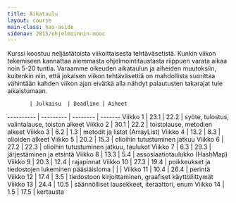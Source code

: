 ```yaml
---
title: Aikataulu
layout: course
main-class: has-aside
sidenav: 2015/ohjelmoinnin-mooc
---
```


Kurssi koostuu neljästätoista viikoittaisesta tehtäväsetistä. 
Kunkin viikon tekemiseen kannattaa aiemmasta ohjelmointitaustasta riippuen varata aikaa noin 5-20 tuntia. 
Varaamme oikeuden aikataulun ja aiheiden muutoksiin, kuitenkin niin, että jokaisen viikon tehtäväsettiä on mahdollista suorittaa vähintään kahden viikon ajan eivätkä alla nähdyt palautusten takarajat tule aikaistumaan.

           | Julkaisu  | Deadline | Aiheet
---------- | --------- | -------- | -------
Viikko 1   | 23.1      | 22.2     |  syöte, tulostus, valintalause, toiston alkeet
Viikko 2   | 30.1      | 22.2     |  toistolause, metodien alkeet
Viikko 3   | 6.2       | 1.3      |  metodit ja listat (ArrayList)
Viikko 4   | 13.2      | 8.3      |  olioiden alkeet
Viikko 5   | 20.2      | 15.3     |  olioihin tutustuminen jatkuu
Viikko 6   | 27.2      | 22.3     |  olioihin tutustuminen jatkuu, taulukot
Viikko 7   | 6.3       | 29.3     |  järjestäminen ja etsintä
Viikko 8   | 13.3      | 5.4      |  assosiaatiotaulukko (HashMap)
Viikko 9   | 20.3      | 12.4     |  rajapinnat
Viikko 10  | 27.3      | 19.4     |  poikkeukset ja tiedostojen lukeminen
pääsiäisloma | | |
Viikko 11  | 10.4      | 26.4     |  perintä
Viikko 12  | 17.4      | 3.5      |  tiedostoon kirjoittaminen, graafiset käyttöliittymät
Viikko 13  | 24.4      | 10.5     |  säännölliset lausekkeet, iteraattori, enum
Viikko 14  | 1.5       | 17.5     |  kertausta

